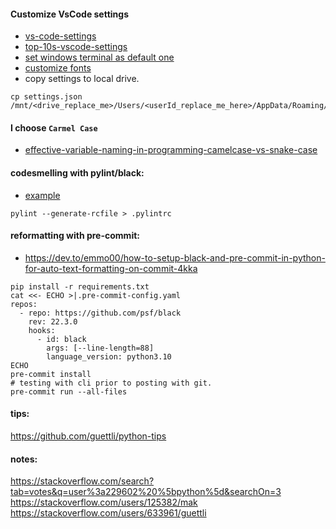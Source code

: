 #### Customize VsCode settings

- [vs-code-settings](https://dev.to/softwaredotcom/vs-code-settings-you-should-customize-5e75)
- [top-10s-vscode-settings](https://dev.to/bhagatparwinder/top-10-vs-code-settings-1bkm)
- [set windows terminal as default one](https://offering.solutions/blog/articles/2020/03/24/setting-windows-terminal-as-default-external-terminal-in-visual-studio-code/)
- [customize fonts](https://dev.to/solexy79/installing-a-new-font-for-vs-code-in-three-3-simple-steps-13a5)
- copy settings to local drive.

```
cp settings.json /mnt/<drive_replace_me>/Users/<userId_replace_me_here>/AppData/Roaming/Code/User/settings.json
```

#### I choose `Carmel Case`

- [effective-variable-naming-in-programming-camelcase-vs-snake-case](https://medium.com/@eusdima/effective-variable-naming-in-programming-camelcase-vs-snake-case-a026e3037792#:~:text=For%20example%2C%20JavaScript%20and%20Java%20developers%20typically,use%20CamelCase%2C%20while%20Python%20developers%20prefer%20snake_case.)

#### codesmelling with pylint/black:

- [example](https://raw.githubusercontent.com/saminarp/rwar/main/.pylintrc)

```
pylint --generate-rcfile > .pylintrc
```

#### reformatting with pre-commit:

- https://dev.to/emmo00/how-to-setup-black-and-pre-commit-in-python-for-auto-text-formatting-on-commit-4kka

```
pip install -r requirements.txt
cat <<- ECHO >|.pre-commit-config.yaml
repos:
  - repo: https://github.com/psf/black
    rev: 22.3.0
    hooks:
      - id: black
        args: [--line-length=88]
        language_version: python3.10
ECHO
pre-commit install
# testing with cli prior to posting with git.
pre-commit run --all-files
```

#### tips:

https://github.com/guettli/python-tips

#### notes:

https://stackoverflow.com/search?tab=votes&q=user%3a229602%20%5bpython%5d&searchOn=3
https://stackoverflow.com/users/125382/mak
https://stackoverflow.com/users/633961/guettli
